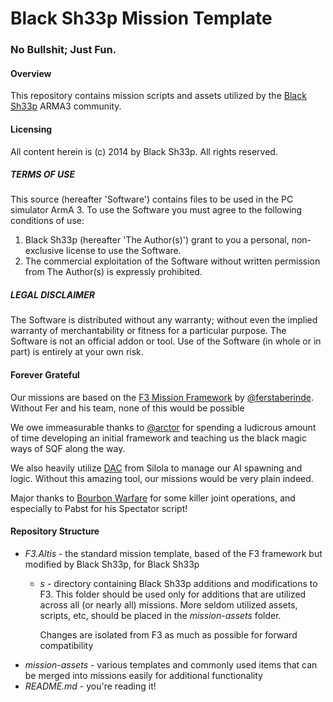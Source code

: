 Black Sh33p Mission Template
==========

### No Bullshit; Just Fun.

#### Overview
This repository contains mission scripts and assets utilized by
the [Black Sh33p](http://blacksh33p.net/aboutus/) ARMA3 community.

#### Licensing
All content herein is (c) 2014 by Black Sh33p. All rights reserved.

##### TERMS OF USE
This source (hereafter 'Software') contains files to be used in the
PC simulator ArmA 3. To use the Software you must agree to the following
conditions of use:

1. Black Sh33p (hereafter 'The Author(s)') grant to you a personal, non-exclusive license to use the Software.
2. The commercial exploitation of the Software without written permission
	from The Author(s) is expressly prohibited.

##### LEGAL DISCLAIMER
The Software is distributed without any warranty; without even the implied
warranty of merchantability or fitness for a particular purpose. The
Software is not an official addon or tool. Use of the Software
(in whole or in part) is entirely at your own risk.

#### Forever Grateful
Our missions are based on the [F3 Mission Framework](https://github.com/ferstaberinde/F3) by [@ferstaberinde](https://github.com/ferstaberinde). Without Fer and
his team, none of this would be possible

We owe immeasurable thanks to [@arctor](https://github.com/arctor) for spending a ludicrous
amount of time developing an initial framework and teaching us the black
magic ways of SQF along the way.

We also heavily utilize [DAC](http://forums.bistudio.com/showthread.php?176926-DAC-V3-1-(Dynamic-AI-Creator)-released&p=2677923&viewfull=1#post2677923) from Silola to manage our AI
spawning and logic. Without this amazing tool, our missions would be very plain indeed.

Major thanks to [Bourbon Warfare](http://www.bourbonwarfare.com/) for some killer joint operations, and especially to Pabst for his Spectator script!

#### Repository Structure
* *F3.Altis* - the standard mission template, based of the F3 framework
	but modified by Black Sh33p, for Black Sh33p
  * *s* - directory containing Black Sh33p additions and modifications to F3.
	This folder should be used only for additions that are utilized across
	all (or nearly all) missions. More seldom utilized assets, scripts,
	etc, should be placed in the *mission-assets* folder.
	
	Changes are isolated from F3 as much as possible for forward compatibility
* *mission-assets* - various templates and commonly used items that can
	be merged into missions easily for additional functionality
* *README.md* - you're reading it!
